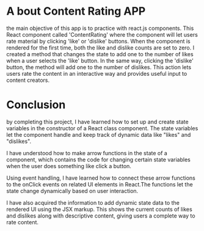 # A bout Content Rating APP

the main objective of this app is to practice with react.js components.
This React component called 'ContentRating' where the component will let users rate material by clicking 'like' or 'dislike' buttons. When the component is rendered for the first time, both the like and dislike counts are set to zero. I created a method that changes the state to add one to the number of likes when a user selects the 'like' button. In the same way, clicking the 'dislike' button, the method will add one to the number of dislikes. This action lets users rate the content in an interactive way and provides useful input to content creators.

# Conclusion
by completing this project, I have learned how to set up and create state variables in the constructor of a React class component. The state variables let the component handle and keep track of dynamic data like "likes" and "dislikes".

I have understood how to make arrow functions in the state of a component, which contains the code for changing certain state variables when the user does something like click a button.

Using event handling, I have learned how to connect these arrow functions to the onClick events on related UI elements in React.The functions let the state change dynamically based on user interaction.

I have also acquired the information to add dynamic state data to the rendered UI using the JSX markup. This shows the current counts of likes and dislikes along with descriptive content, giving users a complete way to rate content.

